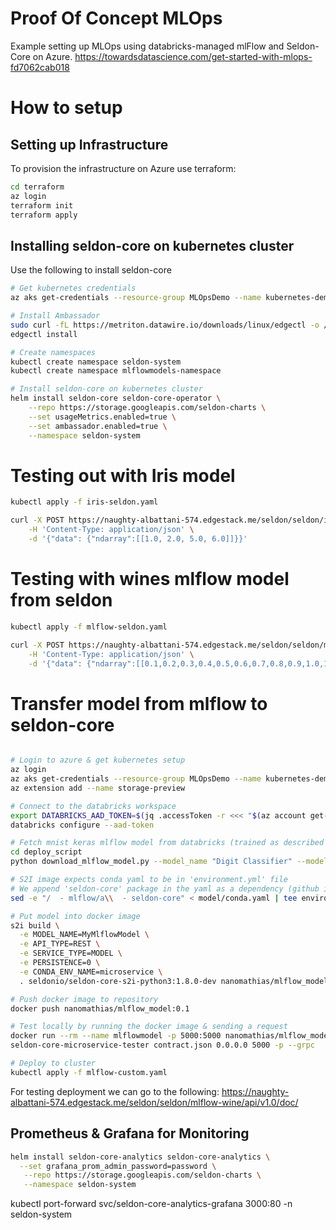 # Proof Of Concept MLOps

Example setting up MLOps using databricks-managed mlFlow and Seldon-Core on Azure.
https://towardsdatascience.com/get-started-with-mlops-fd7062cab018

# How to setup

## Setting up Infrastructure

To provision the infrastructure on Azure use terraform:

```bash
cd terraform
az login
terraform init
terraform apply
```

## Installing seldon-core on kubernetes cluster

Use the following to install seldon-core

```bash
# Get kubernetes credentials
az aks get-credentials --resource-group MLOpsDemo --name kubernetes-demo

# Install Ambassador
sudo curl -fL https://metriton.datawire.io/downloads/linux/edgectl -o /usr/local/bin/edgectl && sudo chmod a+x /usr/local/bin/edgectl
edgectl install

# Create namespaces
kubectl create namespace seldon-system
kubectl create namespace mlflowmodels-namespace

# Install seldon-core on kubernetes cluster
helm install seldon-core seldon-core-operator \
    --repo https://storage.googleapis.com/seldon-charts \
    --set usageMetrics.enabled=true \
    --set ambassador.enabled=true \
    --namespace seldon-system
```

# Testing out with Iris model

```bash
kubectl apply -f iris-seldon.yaml

curl -X POST https://naughty-albattani-574.edgestack.me/seldon/seldon/iris-model/api/v1.0/predictions \
    -H 'Content-Type: application/json' \
    -d '{"data": {"ndarray":[[1.0, 2.0, 5.0, 6.0]]}}'
```

# Testing with wines mlflow model from seldon

```bash
kubectl apply -f mlflow-seldon.yaml

curl -X POST https://naughty-albattani-574.edgestack.me/seldon/seldon/mlflow-wine/api/v1.0/predictions \
    -H 'Content-Type: application/json' \
    -d '{"data": {"ndarray":[[0.1,0.2,0.3,0.4,0.5,0.6,0.7,0.8,0.9,1.0,1.1]]}}'
```

# Transfer model from mlflow to seldon-core

```bash

# Login to azure & get kubernetes setup
az login
az aks get-credentials --resource-group MLOpsDemo --name kubernetes-demo
az extension add --name storage-preview

# Connect to the databricks workspace
export DATABRICKS_AAD_TOKEN=$(jq .accessToken -r <<< "$(az account get-access-token --resource 2ff814a6-3304-4ab8-85cb-cd0e6f879c1d)")
databricks configure --aad-token

# Fetch mnist keras mlflow model from databricks (trained as described in medium post)
cd deploy_script
python download_mlflow_model.py --model_name "Digit Classifier" --model_stage Production

# S2I image expects conda yaml to be in 'environment.yml' file
# We append 'seldon-core' package in the yaml as a dependency (github issue 1125)
sed -e "/  - mlflow/a\\  - seldon-core" < model/conda.yaml | tee environment.yml

# Put model into docker image
s2i build \
  -e MODEL_NAME=MyMlflowModel \
  -e API_TYPE=REST \
  -e SERVICE_TYPE=MODEL \
  -e PERSISTENCE=0 \
  -e CONDA_ENV_NAME=microservice \
  . seldonio/seldon-core-s2i-python3:1.8.0-dev nanomathias/mlflow_model:0.1

# Push docker image to repository
docker push nanomathias/mlflow_model:0.1

# Test locally by running the docker image & sending a request
docker run --rm --name mlflowmodel -p 5000:5000 nanomathias/mlflow_model:0.1
seldon-core-microservice-tester contract.json 0.0.0.0 5000 -p --grpc

# Deploy to cluster
kubectl apply -f mlflow-custom.yaml
```

For testing deployment we can go to the following:
https://naughty-albattani-574.edgestack.me/seldon/seldon/mlflow-wine/api/v1.0/doc/

## Prometheus & Grafana for Monitoring

```bash
helm install seldon-core-analytics seldon-core-analytics \
  --set grafana_prom_admin_password=password \
   --repo https://storage.googleapis.com/seldon-charts \
   --namespace seldon-system
```

kubectl port-forward svc/seldon-core-analytics-grafana 3000:80 -n seldon-system
